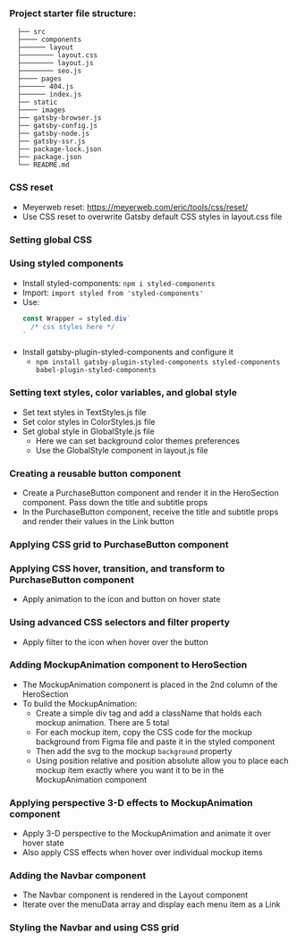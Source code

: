 ### Project starter file structure:
```
  ├── src
  ├──── components
  ├────── layout
  ├──────── layout.css
  ├──────── layout.js
  ├──────── seo.js
  ├──── pages
  ├────── 404.js
  ├────── index.js
  ├── static
  ├──── images
  ├── gatsby-browser.js
  ├── gatsby-config.js
  ├── gatsby-node.js
  ├── gatsby-ssr.js
  ├── package-lock.json
  ├── package.json
  └── README.md
```

### CSS reset
- Meyerweb reset: https://meyerweb.com/eric/tools/css/reset/
- Use CSS reset to overwrite Gatsby default CSS styles in layout.css file

### Setting global CSS

### Using styled components
- Install styled-components: `npm i styled-components`
- Import: `import styled from 'styled-components'`
- Use:
  ``` js
  const Wrapper = styled.div`
    /* css styles here */
  `
  ```
- Install gatsby-plugin-styled-components and configure it
  - `npm install gatsby-plugin-styled-components styled-components babel-plugin-styled-components`

### Setting text styles, color variables, and global style
- Set text styles in TextStyles.js file
- Set color styles in ColorStyles.js file
- Set global style in GlobalStyle.js file
  - Here we can set background color themes preferences
  - Use the GlobalStyle component in layout.js file

### Creating a reusable button component
- Create a PurchaseButton component and render it in the HeroSection component. Pass down the title and subtitle props
- In the PurchaseButton component, receive the title and subtitle props and render their values in the Link button

### Applying CSS grid to PurchaseButton component

### Applying CSS hover, transition, and transform to PurchaseButton component
- Apply animation to the icon and button on hover state

### Using advanced CSS selectors and filter property
- Apply filter to the icon when hover over the button

### Adding MockupAnimation component to HeroSection
- The MockupAnimation component is placed in the 2nd column of the HeroSection
- To build the MockupAnimation:
  - Create a simple div tag and add a className that holds each mockup animation. There are 5 total
  - For each mockup item, copy the CSS code for the mockup background from Figma file and paste it in the styled component
  - Then add the svg to the mockup `background` property
  - Using position relative and position absolute allow you to place each mockup item exactly where you want it to be in the MockupAnimation component

### Applying perspective 3-D effects to MockupAnimation component
- Apply 3-D perspective to the MockupAnimation and animate it over hover state
- Also apply CSS effects when hover over individual mockup items

### Adding the Navbar component
- The Navbar component is rendered in the Layout component
- Iterate over the menuData array and display each menu item as a Link

### Styling the Navbar and using CSS grid